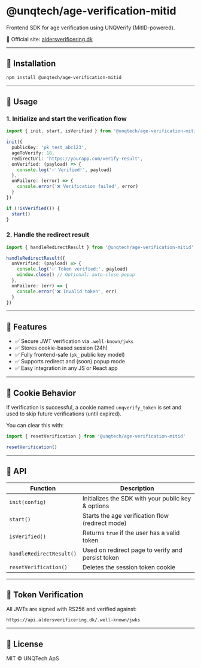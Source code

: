 # @unqtech/age-verification-mitid

Frontend SDK for age verification using UNQVerify (MitID-powered).

🔗 Official site: [aldersverificering.dk](https://www.aldersverificering.dk)

---

## 🔧 Installation

```bash
npm install @unqtech/age-verification-mitid
```

---

## 🚀 Usage

### 1. Initialize and start the verification flow

```ts
import { init, start, isVerified } from '@unqtech/age-verification-mitid'

init({
  publicKey: 'pk_test_abc123',
  ageToVerify: 18,
  redirectUri: 'https://yourapp.com/verify-result',
  onVerified: (payload) => {
    console.log('✅ Verified!', payload)
  },
  onFailure: (error) => {
    console.error('❌ Verification failed', error)
  }
})

if (!isVerified()) {
  start()
}
```

### 2. Handle the redirect result

```ts
import { handleRedirectResult } from '@unqtech/age-verification-mitid'

handleRedirectResult({
  onVerified: (payload) => {
    console.log('✅ Token verified:', payload)
    window.close() // Optional: auto-close popup
  },
  onFailure: (err) => {
    console.error('❌ Invalid token', err)
  }
})
```

---

## 🧠 Features

- ✅ Secure JWT verification via `.well-known/jwks`
- ✅ Stores cookie-based session (24h)
- ✅ Fully frontend-safe (`pk_` public key model)
- ✅ Supports redirect and (soon) popup mode
- ✅ Easy integration in any JS or React app

---

## 🍪 Cookie Behavior

If verification is successful, a cookie named `unqverify_token` is set and used to skip future verifications (until expired).

You can clear this with:

```ts
import { resetVerification } from '@unqtech/age-verification-mitid'

resetVerification()
```

---

## 📘 API

| Function                  | Description                                       |
|---------------------------|---------------------------------------------------|
| `init(config)`            | Initializes the SDK with your public key & options |
| `start()`                 | Starts the age verification flow (redirect mode)  |
| `isVerified()`            | Returns `true` if the user has a valid token      |
| `handleRedirectResult()`  | Used on redirect page to verify and persist token |
| `resetVerification()`     | Deletes the session token cookie                  |

---

## 🔐 Token Verification

All JWTs are signed with RS256 and verified against:

```
https://api.aldersverificering.dk/.well-known/jwks
```

---

## 📄 License

MIT © UNQTech ApS